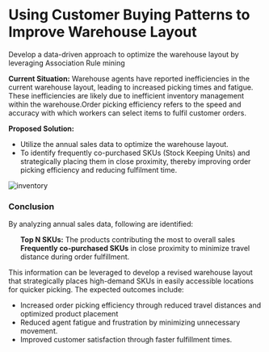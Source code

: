 # Using Customer Buying Patterns to Improve Warehouse Layout

Develop a data-driven approach to optimize the warehouse layout by leveraging Association Rule mining 

<b>Current Situation:</b> Warehouse agents have reported inefficiencies in the current warehouse layout, leading to increased picking times and fatigue.<br> 
These inefficiencies are likely due to inefficient inventory management within the warehouse.Order picking efficiency refers to the speed and accuracy with which workers can select items to fulfil customer orders.


<b>Proposed Solution:</b> 
<ul>
<li>Utilize the annual sales data to optimize the warehouse layout.</li>
<li>To identify frequently co-purchased SKUs (Stock Keeping Units) and strategically placing them in close proximity, thereby improving order picking efficiency and reducing fulfilment time.</li>
</ul>
 
![inventory](https://github.com/dsvirenpai/Association_Rule_Mining/assets/118036431/c37dc6dd-7c12-4550-a06d-1f1d9ab5168e)


<h3>Conclusion</h3>

By analyzing annual sales data, following are identified:
<ul>
<b>Top N SKUs:</b> The products contributing the most to overall sales<br>
<b>Frequently co-purchased SKUs</b> in close proximity to minimize travel distance during order fulfillment.<br>
</ul>

This information can be leveraged to develop a revised warehouse layout that strategically places high-demand SKUs in easily accessible locations for quicker picking. The expected outcomes include:<br>

<ul>
<li>Increased order picking efficiency through reduced travel distances and optimized product placement</li>
<li>Reduced agent fatigue and frustration by minimizing unnecessary movement.</li>
<li>Improved customer satisfaction through faster fulfillment times.</li>
</ul>


